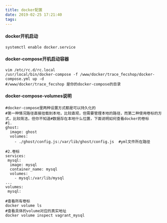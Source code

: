```yaml
---
title: docker配置
date: 2019-02-25 17:21:40
tags:
---
```


#### docker开机启动

```shell
systemctl enable docker.service
```

<!--more-->

#### docker-compose开机启动容器

```shell
vim /etc/rc.d/rc.local
/usr/local/bin/docker-compose -f /www/docker/trace_fecshop/docker-compose.yml up -d
#/www/docker/trace_fecshop 是你的docker-compose的目录
```

#### docker-compose-volumes说明

```shell
#docker-compose里两种设置方式都是可以持久化的
#第一种情况路径直接挂载到本地，比较直观，但需要管理本地的路径，而第二种使用卷标的方式，比较简洁，但你不知道#数据存在本地什么位置，下面说明如何查看docker的卷标
#1.
ghost:  
  image: ghost
  volumes:
    - ./ghost/config.js:/var/lib/ghost/config.js  #yml文件所在路径
    
#2.卷标
services:
 mysql:  
  image: mysql
  container_name: mysql
  volumes:
    - mysql:/var/lib/mysql
...
volumes:
 mysql:
 
#查看所有卷标
docker volume ls 
#查看具体的volume对应的真实地址
docker volume inspect vagrant_mysql

    
```

